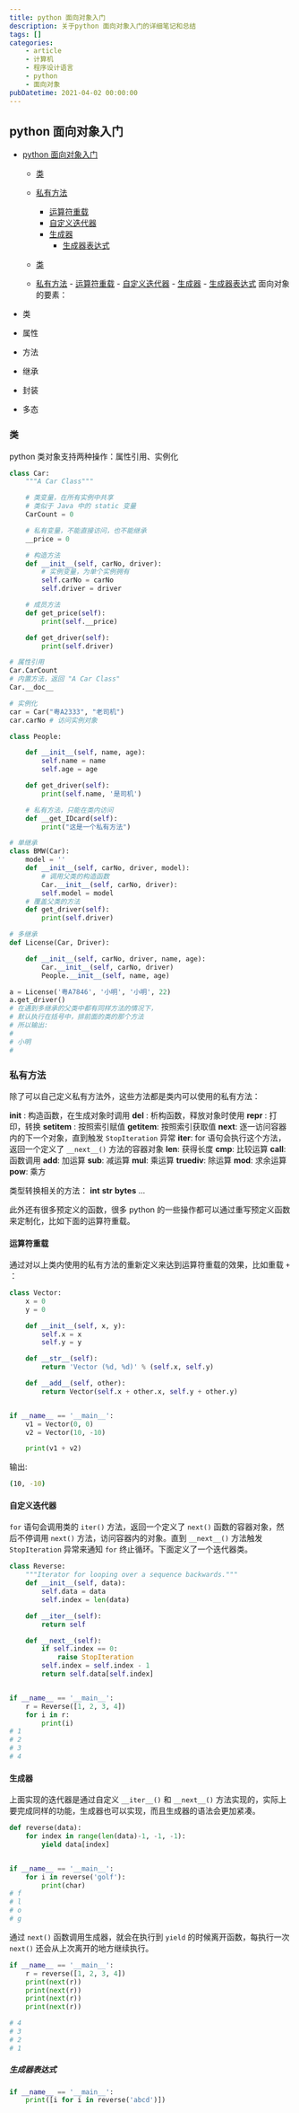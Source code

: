 ```yaml
---
title: python 面向对象入门
description: 关于python 面向对象入门的详细笔记和总结
tags: []
categories:
    - article
    - 计算机
    - 程序设计语言
    - python
    - 面向对象
pubDatetime: 2021-04-02 00:00:00
---
```


## python 面向对象入门

-   [python 面向对象入门](#python-面向对象入门)

    -   [类](#类)
    -   [私有方法](#私有方法)

        -   [运算符重载](#运算符重载)
        -   [自定义迭代器](#自定义迭代器)
        -   [生成器](#生成器)
            -   [生成器表达式](#生成器表达式)

    -   [类](#类)
    -   [私有方法](#私有方法) - [运算符重载](#运算符重载) - [自定义迭代器](#自定义迭代器) - [生成器](#生成器) - [生成器表达式](#生成器表达式)
        面向对象的要素：

-   类
-   属性
-   方法

-   继承
-   封装
-   多态

### 类

python 类对象支持两种操作：属性引用、实例化

```python
class Car:
    """A Car Class"""

    # 类变量，在所有实例中共享
    # 类似于 Java 中的 static 变量
    CarCount = 0

    # 私有变量，不能直接访问，也不能继承
    __price = 0

    # 构造方法
    def __init__(self, carNo, driver):
        # 实例变量，为单个实例拥有
        self.carNo = carNo
        self.driver = driver

    # 成员方法
    def get_price(self):
        print(self.__price)

    def get_driver(self):
        print(self.driver)

# 属性引用
Car.CarCount
# 内置方法，返回 "A Car Class"
Car.__doc__

# 实例化
car = Car("粤A2333", "老司机")
car.carNo # 访问实例对象

class People:

    def __init__(self, name, age):
        self.name = name
        self.age = age

    def get_driver(self):
        print(self.name, '是司机')

    # 私有方法，只能在类内访问
    def __get_IDcard(self):
        print("这是一个私有方法")

# 单继承
class BMW(Car):
    model = ''
    def __init__(self, carNo, driver, model):
        # 调用父类的构造函数
        Car.__init__(self, carNo, driver):
        self.model = model
    # 覆盖父类的方法
    def get_driver(self):
        print(self.driver)

# 多继承
def License(Car, Driver):

    def __init__(self, carNo, driver, name, age):
        Car.__init__(self, carNo, driver)
        People.__init__(self, name, age)

a = License('粤A7846', '小明', '小明', 22)
a.get_driver()
# 在遇到多继承的父类中都有同样方法的情况下，
# 默认执行在括号中，排前面的类的那个方法
# 所以输出:
#
# 小明
#
```

### 私有方法

除了可以自己定义私有方法外，这些方法都是类内可以使用的私有方法：

**init** : 构造函数，在生成对象时调用
**del** : 析构函数，释放对象时使用
**repr** : 打印，转换
**setitem** : 按照索引赋值
**getitem**: 按照索引获取值
**next**: 逐一访问容器内的下一个对象，直到触发 `StopIteration` 异常
**iter**: for 语句会执行这个方法，返回一个定义了 `__next__()` 方法的容器对象
**len**: 获得长度
**cmp**: 比较运算
**call**: 函数调用
**add**: 加运算
**sub**: 减运算
**mul**: 乘运算
**truediv**: 除运算
**mod**: 求余运算
**pow**: 乘方

类型转换相关的方法：
**int**
**str**
**bytes**
...

此外还有很多预定义的函数，很多 python 的一些操作都可以通过重写预定义函数来定制化，比如下面的运算符重载。

#### 运算符重载

通过对以上类内使用的私有方法的重新定义来达到运算符重载的效果，比如重载 `+` ：

```python
class Vector:
    x = 0
    y = 0

    def __init__(self, x, y):
        self.x = x
        self.y = y

    def __str__(self):
        return 'Vector (%d, %d)' % (self.x, self.y)

    def __add__(self, other):
        return Vector(self.x + other.x, self.y + other.y)


if __name__ == '__main__':
    v1 = Vector(0, 0)
    v2 = Vector(10, -10)

    print(v1 + v2)
```

输出:

```bash
(10, -10)
```

#### 自定义迭代器

`for` 语句会调用类的 `iter()` 方法，返回一个定义了 `next()` 函数的容器对象，然后不停调用 `next()` 方法，访问容器内的对象。直到 `__next__()` 方法触发 `StopIteration` 异常来通知 `for` 终止循环。下面定义了一个迭代器类。

```python
class Reverse:
    """Iterator for looping over a sequence backwards."""
    def __init__(self, data):
        self.data = data
        self.index = len(data)

    def __iter__(self):
        return self

    def __next__(self):
        if self.index == 0:
            raise StopIteration
        self.index = self.index - 1
        return self.data[self.index]


if __name__ == '__main__':
    r = Reverse([1, 2, 3, 4])
    for i in r:
        print(i)
# 1
# 2
# 3
# 4
```

#### 生成器

上面实现的迭代器是通过自定义 `__iter__()` 和 `__next__()` 方法实现的，实际上要完成同样的功能，生成器也可以实现，而且生成器的语法会更加紧凑。

```python
def reverse(data):
    for index in range(len(data)-1, -1, -1):
        yield data[index]


if __name__ == '__main__':
    for i in reverse('golf'):
        print(char)
# f
# l
# o
# g
```

通过 `next()` 函数调用生成器，就会在执行到 `yield` 的时候离开函数，每执行一次 `next()` 还会从上次离开的地方继续执行。

```python
if __name__ == '__main__':
    r = reverse([1, 2, 3, 4])
    print(next(r))
    print(next(r))
    print(next(r))
    print(next(r))

# 4
# 3
# 2
# 1
```

##### 生成器表达式

```python
if __name__ == '__main__':
    print([i for i in reverse('abcd')])
```

